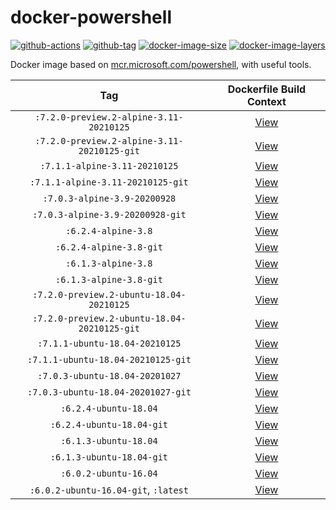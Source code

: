 # docker-powershell

[![github-actions](https://github.com/theohbrothers/docker-powershell/workflows/ci-master-pr/badge.svg)](https://github.com/theohbrothers/docker-powershell/actions)
[![github-tag](https://img.shields.io/github/tag/theohbrothers/docker-powershell)](https://github.com/theohbrothers/docker-powershell/releases/)
[![docker-image-size](https://img.shields.io/microbadger/image-size/theohbrothers/docker-powershell/latest)](https://hub.docker.com/r/theohbrothers/docker-powershell)
[![docker-image-layers](https://img.shields.io/microbadger/layers/theohbrothers/docker-powershell/latest)](https://hub.docker.com/r/theohbrothers/docker-powershell)

Docker image based on [mcr.microsoft.com/powershell](https://hub.docker.com/r/microsoft/powershell/), with useful tools.

| Tag | Dockerfile Build Context |
|:-------:|:---------:|
| `:7.2.0-preview.2-alpine-3.11-20210125` | [View](variants/7.2.0-preview.2-alpine-3.11-20210125 ) |
| `:7.2.0-preview.2-alpine-3.11-20210125-git` | [View](variants/7.2.0-preview.2-alpine-3.11-20210125-git ) |
| `:7.1.1-alpine-3.11-20210125` | [View](variants/7.1.1-alpine-3.11-20210125 ) |
| `:7.1.1-alpine-3.11-20210125-git` | [View](variants/7.1.1-alpine-3.11-20210125-git ) |
| `:7.0.3-alpine-3.9-20200928` | [View](variants/7.0.3-alpine-3.9-20200928 ) |
| `:7.0.3-alpine-3.9-20200928-git` | [View](variants/7.0.3-alpine-3.9-20200928-git ) |
| `:6.2.4-alpine-3.8` | [View](variants/6.2.4-alpine-3.8 ) |
| `:6.2.4-alpine-3.8-git` | [View](variants/6.2.4-alpine-3.8-git ) |
| `:6.1.3-alpine-3.8` | [View](variants/6.1.3-alpine-3.8 ) |
| `:6.1.3-alpine-3.8-git` | [View](variants/6.1.3-alpine-3.8-git ) |
| `:7.2.0-preview.2-ubuntu-18.04-20210125` | [View](variants/7.2.0-preview.2-ubuntu-18.04-20210125 ) |
| `:7.2.0-preview.2-ubuntu-18.04-20210125-git` | [View](variants/7.2.0-preview.2-ubuntu-18.04-20210125-git ) |
| `:7.1.1-ubuntu-18.04-20210125` | [View](variants/7.1.1-ubuntu-18.04-20210125 ) |
| `:7.1.1-ubuntu-18.04-20210125-git` | [View](variants/7.1.1-ubuntu-18.04-20210125-git ) |
| `:7.0.3-ubuntu-18.04-20201027` | [View](variants/7.0.3-ubuntu-18.04-20201027 ) |
| `:7.0.3-ubuntu-18.04-20201027-git` | [View](variants/7.0.3-ubuntu-18.04-20201027-git ) |
| `:6.2.4-ubuntu-18.04` | [View](variants/6.2.4-ubuntu-18.04 ) |
| `:6.2.4-ubuntu-18.04-git` | [View](variants/6.2.4-ubuntu-18.04-git ) |
| `:6.1.3-ubuntu-18.04` | [View](variants/6.1.3-ubuntu-18.04 ) |
| `:6.1.3-ubuntu-18.04-git` | [View](variants/6.1.3-ubuntu-18.04-git ) |
| `:6.0.2-ubuntu-16.04` | [View](variants/6.0.2-ubuntu-16.04 ) |
| `:6.0.2-ubuntu-16.04-git`, `:latest` | [View](variants/6.0.2-ubuntu-16.04-git ) |
